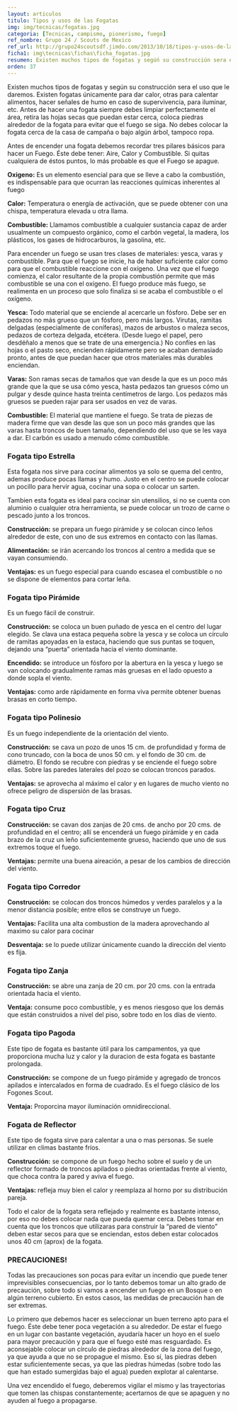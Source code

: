 ```yaml
---
layout: articulos
titulo: Tipos y usos de las Fogatas
img: img/tecnicas/fogatas.jpg
categoria: [Tecnicas, campismo, pionerismo, fuego]
ref_nombre: Grupo 24 / Scouts de Mexico
ref_url: http://grupo24scoutsdf.jimdo.com/2013/10/18/tipos-y-usos-de-las-fogatas/
ficha1: img\tecnicas\fichas\ficha_fogatas.jpg
resumen: Existen muchos tipos de fogatas y segú́n su construcciún sera el uso que le daremos. Existen fogatas únicamente para dar calor, otras para calentar alimentos...
orden: 37
---
```

Existen muchos tipos de fogatas y según su construcción sera el uso que le daremos. Existen fogatas únicamente para dar calor, otras para calentar alimentos, hacer señales de humo en caso de supervivencia, para iluminar, etc. Antes de hacer una fogata siempre debes limpiar perfectamente el área, retira las hojas secas que puedan estar cerca, coloca piedras alrededor de la fogata para evitar que el fuego se siga. No debes colocar la fogata cerca de la casa de campaña o bajo algún árbol, tampoco ropa.

Antes de encender una fogata debemos recordar tres pilares básicos para hacer un Fuego. Éste debe tener: Aire, Calor y Combustible. Si quitas cualquiera de éstos puntos, lo más probable es que el Fuego se apague.

**Oxigeno:** Es un elemento esencial para que se lleve a cabo la combustión, es indispensable para que ocurran las reacciones químicas inherentes al fuego

**Calor:** Temperatura o energía de activación, que se puede obtener con una chispa, temperatura elevada u otra llama.

**Combustible:** Llamamos combustible a cualquier sustancia capaz de arder usualmente un compuesto orgánico, como el carbón vegetal, la madera, los plásticos, los gases de hidrocarburos, la gasolina, etc.

Para encender un fuego se usan tres clases de materiales: yesca, varas y combustible. Para que el fuego se inicie, ha de haber suficiente calor como para que el combustible reaccione con el oxígeno. Una vez que el fuego comienza, el calor resultante de la propia combustión permite que más combustible se una con el oxígeno. El fuego produce más fuego, se realimenta en un proceso que solo finaliza si se acaba el combustible o el oxígeno.

<amp-img src="{{site.baseurl}}/img/tecnicas/fogatasYeska.png" width="124" height="88" alt="Yesca" layout="fixed" class="img_left rounded"></amp-img>

**Yesca:** Todo material que se enciende al acercarle un fósforo. Debe ser en pedazos no más grueso que un fósforo, pero más largos. Virutas, ramitas delgadas (especialmente de coníferas), mazos de arbustos o maleza secos, pedazos de corteza delgada, etcétera. (Desde luego el papel, pero desdéñalo a menos que se trate de una emergencia.) No confíes en las hojas o el pasto seco, encienden rápidamente pero se acaban demasiado pronto, antes de que puedan hacer que otros materiales más durables enciendan.

<amp-img src="{{site.baseurl}}/img/tecnicas/fogatasVaras.png" width="124" height="172" alt="Varas" layout="fixed" class="img_left rounded"></amp-img>

**Varas:** Son ramas secas de tamaños que van desde la que es un poco más grande que la que se usa cómo yesca, hasta pedazos tan gruesos cómo un pulgar y desde quince hasta treinta centímetros de largo. Los pedazos más gruesos se pueden rajar para ser usados en vez de varas.

<amp-img src="{{site.baseurl}}/img/tecnicas/fogatasRamas.png" width="124" height="172" alt="Combustible" layout="fixed" class="img_right rounded"></amp-img>

**Combustible:** El material que mantiene el fuego. Se trata de piezas de madera firme que van desde las que son un poco más grandes que las varas hasta troncos de buen tamaño, dependiendo del uso que se les vaya a dar. El carbón es usado a menudo cómo combustible.

### Fogata tipo Estrella

<amp-img src="{{site.baseurl}}/img/tecnicas/fogatasEstrella.png" width="165" height="99" alt="Fogata Tipo Estrella" layout="fixed" class="img_right rounded"></amp-img>

Esta fogata nos sirve para cocinar alimentos ya solo se quema del centro, ademas produce pocas llamas y humo. Justo en el centro se puede colocar un pocillo para hervir agua, cocinar una sopa o colocar un sarten.

Tambien esta fogata es ideal para cocinar sin utensilios, si no se cuenta con aluminio o cualquier otra herramienta, se puede colocar un trozo de carne o pescado junto a los troncos.

**Construcción:** se prepara un fuego pirámide y se colocan cinco leños alrededor de este, con uno de sus extremos en contacto con las llamas.

**Alimentación:** se irán acercando los troncos al centro a medida que se vayan consumiendo.

**Ventajas:** es un fuego especial para cuando escasea el combustible o no se dispone de elementos para cortar leña.

### Fogata tipo Pirámide

<amp-img src="{{site.baseurl}}/img/tecnicas/fogatasPiramide.png" width="165" height="111" alt="Fogata Tipo Piramide" layout="fixed" class="img_left rounded"></amp-img>

Es un fuego fácil de construir.

**Construcción:** se coloca un buen puñado de yesca en el centro del lugar elegido. Se clava una estaca pequeña sobre la yesca y se coloca un círculo de ramitas apoyadas en la estaca, haciendo que sus puntas se toquen, dejando una “puerta” orientada hacia el viento dominante.

**Encendido:** se introduce un fósforo por la abertura en la yesca y luego se van colocando gradualmente ramas más gruesas en el lado opuesto a donde sopla el viento.

**Ventajas:** como arde rápidamente en forma viva permite obtener buenas brasas en corto tiempo.

### Fogata tipo Polinesio

<amp-img src="{{site.baseurl}}/img/tecnicas/fogatasPolinesio.png" width="165" height="216" alt="Fogata Tipo Polinesio" layout="fixed" class="img_right rounded"></amp-img>

Es un fuego independiente de la orientación del viento.

**Construcción:** se cava un pozo de unos 15 cm. de profundidad y forma de cono truncado, con la boca de unos 50 cm. y el fondo de 30 cm. de diámetro.&nbsp;El fondo se recubre con piedras y se enciende el fuego sobre ellas. Sobre las paredes laterales del pozo se colocan troncos parados.

**Ventajas:** se aprovecha al máximo el calor y en lugares de mucho viento no ofrece peligro de dispersión de las brasas.

### Fogata tipo Cruz

<amp-img src="{{site.baseurl}}/img/tecnicas/fogatasCruz.png" width="165" height="120" alt="Fogata Tipo Cruz" layout="fixed" class="img_left rounded"></amp-img>

**Construcción:** se cavan dos zanjas de 20 cms. de ancho por 20 cms. de profundidad en el centro; allí se encenderá un fuego pirámide y en cada brazo de la cruz un leño suficientemente grueso, haciendo que uno de sus extremos toque el fuego.

**Ventajas:** permite una buena aireación, a pesar de los cambios de dirección del viento.

### Fogata tipo Corredor

<amp-img src="{{site.baseurl}}/img/tecnicas/fogatasCorredor.png" width="165" height="130" alt="Fogata Tipo Corredor" layout="fixed" class="img_right rounded"></amp-img>

**Construcción:** se colocan dos troncos húmedos y verdes paralelos y a la menor distancia posible; entre ellos se construye un fuego.

**Ventajas:** Facilita una alta combustion de la madera aprovechando al maximo su calor para cocinar

**Desventaja:** se lo puede utilizar únicamente cuando la dirección del viento es fija.

### Fogata tipo Zanja

<amp-img src="{{site.baseurl}}/img/tecnicas/fogatasZanja.png" width="165" height="93" alt="Fogata Tipo Zanja" layout="fixed" class="img_left rounded"></amp-img>

**Construcción:** se abre una zanja de 20 cm. por 20 cms. con la entrada orientada hacia el viento.

**Ventaja:** consume poco combustible, y es menos riesgoso que los demás que están construidos a nivel del piso, sobre todo en los días de viento.

### Fogata tipo Pagoda

<amp-img src="{{site.baseurl}}/img/tecnicas/fogatasPagoda.png" width="165" height="131" alt="Fogata Tipo Pagoda" layout="fixed" class="img_right rounded"></amp-img>

Este tipo de fogata es bastante útil para los campamentos, ya que proporciona mucha luz y calor y la duracion de esta fogata es bastante prolongada.

**Construcción:** se compone de un fuego pirámide y agregado de troncos apilados e intercalados en forma de cuadrado. Es el fuego clásico de los Fogones Scout.

**Ventaja:** Proporcina mayor iluminación omnidireccional.

### Fogata de Reflector

<amp-img src="{{site.baseurl}}/img/tecnicas/fogatasReflector.png" width="165" height="152" alt="Fogata Tipo Reflector" layout="fixed" class="img_left rounded"></amp-img>

Este tipo de fogata sirve para calentar a una o mas personas. Se suele utilizar en climas bastante fríos.

**Construcción:** se compone de un fuego hecho sobre el suelo y de un reflector formado de troncos apilados o piedras orientadas frente al viento, que choca contra la pared y aviva el fuego.

**Ventajas:** refleja muy bien el calor y reemplaza al horno por su distribución pareja.

Todo el calor de la fogata sera reflejado y realmente es bastante intenso, por eso no debes colocar nada que pueda quemar cerca. Debes tomar en cuenta que los troncos que utilizaras para construir la “pared de viento” deben estar secos para que se enciendan, estos deben estar colocados unos 40 cm (aprox) de la fogata.

### **PRECAUCIONES!**

Todas las precauciones son pocas para evitar un incendio que puede tener imprevisibles consecuencias, por lo tanto debemos tomar un alto grado de precaución, sobre todo si vamos a encender un fuego en un Bosque o en algún terreno cubierto. En estos casos, las medidas de precaución han de ser extremas.

Lo primero que debemos hacer es seleccionar un buen terreno apto para el fuego. Éste debe tener poca vegetación a su alrededor. De estar el fuego en un lugar con bastante vegetación, ayudaría hacer un hoyo en el suelo para mayor precaución y para que el fuego esté mas resguardado. Es aconsejable colocar un círculo de piedras alrededor de la zona del fuego, ya que ayuda a que no se propague el mismo. Eso sí, las piedras deben estar suficientemente secas, ya que las piedras húmedas (sobre todo las que han estado sumergidas bajo el agua) pueden explotar al calentarse.

Una vez encendido el fuego, deberemos vigilar el mismo y las trayectorias que tomen las chispas constantemente; acertarnos de que se apaguen y no ayuden al fuego a propagarse.